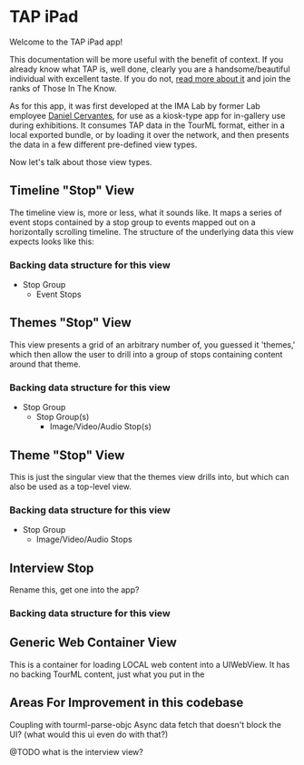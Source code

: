 # TAP iPad

Welcome to the TAP iPad app!

This documentation will be more useful with the benefit of context. If you already know what TAP is, well done, clearly you are a handsome/beautiful individual with excellent taste. If you do not, [read more about it](http://tapintomuseums.org) and join the ranks of Those In The Know.

As for this app, it was first developed at the IMA Lab by former Lab employee [Daniel Cervantes](https://www.linkedin.com/profile/view?id=67166968), for use as a kiosk-type app for in-gallery use during exhibitions. It consumes TAP data in the TourML format, either in a local exported bundle, or by loading it over the network, and then presents the data in a few different pre-defined view types.

Now let's talk about those view types.

## Timeline "Stop" View
The timeline view is, more or less, what it sounds like. It maps a series of event stops contained by a stop group to events mapped out on a horizontally scrolling timeline. The structure of the underlying data this view expects looks like this:
### Backing data structure for this view
- Stop Group
	- Event Stops

## Themes "Stop" View
This view presents a grid of an arbitrary number of, you guessed it 'themes,' which then allow the user to drill into a group of stops containing content around that theme.
### Backing data structure for this view
- Stop Group
	- Stop Group(s)
		- Image/Video/Audio Stop(s)

## Theme "Stop" View
This is just the singular view that the themes view drills into, but which can also be used as a top-level view.
### Backing data structure for this view
- Stop Group
	- Image/Video/Audio Stops

## Interview Stop
Rename this, get one into the app?
### Backing data structure for this view

## Generic Web Container View
This is a container for loading LOCAL web content into a UIWebView. It has no backing TourML content, just what you put in the 





## Areas For Improvement in this codebase
Coupling with tourml-parse-objc
Async data fetch that doesn't block the UI? (what would this ui even do with that?)

@TODO what is the interview view?